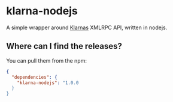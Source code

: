 klarna-nodejs
=============

A simple wrapper around [Klarnas](http://www.klarna.com/) XMLRPC API, written in nodejs.


Where can I find the releases?
-----------------------------
You can pull them from the npm:

```json
{
  "dependencies": {
    "klarna-nodejs": "1.0.0
  }
}
```